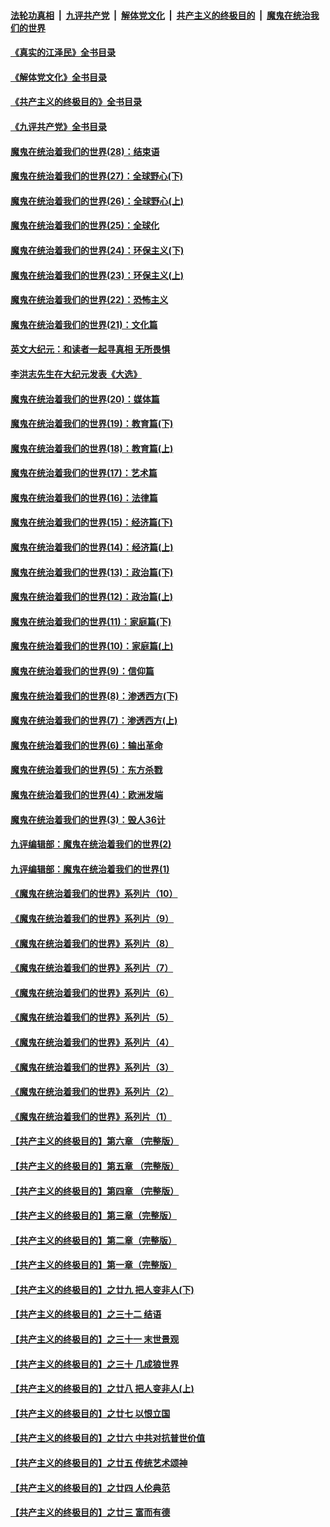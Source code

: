 ####  [法轮功真相](../../../../basic/blob/master/README.md?t=09170101) &nbsp;|&nbsp; [九评共产党](../../../../9ping.md/blob/master/README.md?t=09170101) &nbsp;|&nbsp; [解体党文化](../../../../jtdwh.md/blob/master/README.md?t=09170101)  &nbsp;|&nbsp; [共产主义的终极目的](../../../../gczydzjmd.md/blob/master/README.md?t=09170101) &nbsp;|&nbsp; [魔鬼在统治我们的世界](../../../../mgztzwmdsj.md/blob/master/README.md?t=09170101) 

#### [《真实的江泽民》全书目录](../pages/nsc422/n13721399.md?t=09170101) 

#### [《解体党文化》全书目录](../pages/nsc422/n13721157.md?t=09170101) 

#### [《共产主义的终极目的》全书目录](../pages/nsc422/n13721048.md?t=09170101) 

#### [《九评共产党》全书目录](../pages/nsc422/n13708085.md?t=09170101) 

#### [魔鬼在统治着我们的世界(28)：结束语](../pages/nsc422/n10936246.md?t=09170101) 

#### [魔鬼在统治着我们的世界(27)：全球野心(下)](../pages/nsc422/n10928319.md?t=09170101) 

#### [魔鬼在统治着我们的世界(26)：全球野心(上)](../pages/nsc422/n10900318.md?t=09170101) 

#### [魔鬼在统治着我们的世界(25)：全球化](../pages/nsc422/n10788205.md?t=09170101) 

#### [魔鬼在统治着我们的世界(24)：环保主义(下)](../pages/nsc422/n10695307.md?t=09170101) 

#### [魔鬼在统治着我们的世界(23)：环保主义(上)](../pages/nsc422/n10688613.md?t=09170101) 

#### [魔鬼在统治着我们的世界(22)：恐怖主义](../pages/nsc422/n10614727.md?t=09170101) 

#### [魔鬼在统治着我们的世界(21)：文化篇](../pages/nsc422/n10597706.md?t=09170101) 

#### [英文大纪元：和读者一起寻真相 无所畏惧](../pages/nsc422/n12542027.md?t=09170101) 

#### [李洪志先生在大纪元发表《大选》](../pages/nsc422/n12534746.md?t=09170101) 

#### [魔鬼在统治着我们的世界(20)：媒体篇](../pages/nsc422/n10586579.md?t=09170101) 

#### [魔鬼在统治着我们的世界(19)：教育篇(下)](../pages/nsc422/n10564808.md?t=09170101) 

#### [魔鬼在统治着我们的世界(18)：教育篇(上)](../pages/nsc422/n10526970.md?t=09170101) 

#### [魔鬼在统治着我们的世界(17)：艺术篇](../pages/nsc422/n10499093.md?t=09170101) 

#### [魔鬼在统治着我们的世界(16)：法律篇](../pages/nsc422/n10485969.md?t=09170101) 

#### [魔鬼在统治着我们的世界(15)：经济篇(下)](../pages/nsc422/n10469975.md?t=09170101) 

#### [魔鬼在统治着我们的世界(14)：经济篇(上)](../pages/nsc422/n10457370.md?t=09170101) 

#### [魔鬼在统治着我们的世界(13)：政治篇(下)](../pages/nsc422/n10448270.md?t=09170101) 

#### [魔鬼在统治着我们的世界(12)：政治篇(上)](../pages/nsc422/n10444576.md?t=09170101) 

#### [魔鬼在统治着我们的世界(11)：家庭篇(下)](../pages/nsc422/n10440961.md?t=09170101) 

#### [魔鬼在统治着我们的世界(10)：家庭篇(上)](../pages/nsc422/n10435448.md?t=09170101) 

#### [魔鬼在统治着我们的世界(9)：信仰篇](../pages/nsc422/n10432159.md?t=09170101) 

#### [魔鬼在统治着我们的世界(8)：渗透西方(下)](../pages/nsc422/n10429603.md?t=09170101) 

#### [魔鬼在统治着我们的世界(7)：渗透西方(上)](../pages/nsc422/n10426013.md?t=09170101) 

#### [魔鬼在统治着我们的世界(6)：输出革命](../pages/nsc422/n10421536.md?t=09170101) 

#### [魔鬼在统治着我们的世界(5)：东方杀戮](../pages/nsc422/n10417707.md?t=09170101) 

#### [魔鬼在统治着我们的世界(4)：欧洲发端](../pages/nsc422/n10414890.md?t=09170101) 

#### [魔鬼在统治着我们的世界(3)：毁人36计](../pages/nsc422/n10411583.md?t=09170101) 

#### [九评编辑部：魔鬼在统治着我们的世界(2)](../pages/nsc422/n10410036.md?t=09170101) 

#### [九评编辑部：魔鬼在统治着我们的世界(1)](../pages/nsc422/n10406825.md?t=09170101) 

#### [《魔鬼在统治着我们的世界》系列片（10）](../pages/nsc422/n12292670.md?t=09170101) 

#### [《魔鬼在统治着我们的世界》系列片（9）](../pages/nsc422/n12290859.md?t=09170101) 

#### [《魔鬼在统治着我们的世界》系列片（8）](../pages/nsc422/n12287445.md?t=09170101) 

#### [《魔鬼在统治着我们的世界》系列片（7）](../pages/nsc422/n12283425.md?t=09170101) 

#### [《魔鬼在统治着我们的世界》系列片（6）](../pages/nsc422/n12282314.md?t=09170101) 

#### [《魔鬼在统治着我们的世界》系列片（5）](../pages/nsc422/n12281419.md?t=09170101) 

#### [《魔鬼在统治着我们的世界》系列片（4）](../pages/nsc422/n12274024.md?t=09170101) 

#### [《魔鬼在统治着我们的世界》系列片（3）](../pages/nsc422/n12271322.md?t=09170101) 

#### [《魔鬼在统治着我们的世界》系列片（2）](../pages/nsc422/n12269049.md?t=09170101) 

#### [《魔鬼在统治着我们的世界》系列片（1）](../pages/nsc422/n12267575.md?t=09170101) 

#### [【共产主义的终极目的】第六章 （完整版）](../pages/nsc422/n11428913.md?t=09170101) 

#### [【共产主义的终极目的】第五章 （完整版）](../pages/nsc422/n11428912.md?t=09170101) 

#### [【共产主义的终极目的】第四章 （完整版）](../pages/nsc422/n11428907.md?t=09170101) 

#### [【共产主义的终极目的】第三章（完整版）](../pages/nsc422/n11428848.md?t=09170101) 

#### [【共产主义的终极目的】第二章（完整版）](../pages/nsc422/n11428831.md?t=09170101) 

#### [【共产主义的终极目的】第一章（完整版）](../pages/nsc422/n11417651.md?t=09170101) 

#### [【共产主义的终极目的】之廿九 把人变非人(下)](../pages/nsc422/n11344140.md?t=09170101) 

#### [【共产主义的终极目的】之三十二 结语](../pages/nsc422/n11360535.md?t=09170101) 

#### [【共产主义的终极目的】之三十一 末世景观](../pages/nsc422/n11351129.md?t=09170101) 

#### [【共产主义的终极目的】之三十 几成狼世界](../pages/nsc422/n11348280.md?t=09170101) 

#### [【共产主义的终极目的】之廿八 把人变非人(上)](../pages/nsc422/n11340492.md?t=09170101) 

#### [【共产主义的终极目的】之廿七 以恨立国](../pages/nsc422/n11336944.md?t=09170101) 

#### [【共产主义的终极目的】之廿六 中共对抗普世价值](../pages/nsc422/n11324785.md?t=09170101) 

#### [【共产主义的终极目的】之廿五 传统艺术颂神](../pages/nsc422/n11296396.md?t=09170101) 

#### [【共产主义的终极目的】之廿四 人伦典范](../pages/nsc422/n11296397.md?t=09170101) 

#### [【共产主义的终极目的】之廿三 富而有德](../pages/nsc422/n11283598.md?t=09170101) 

